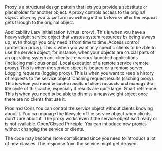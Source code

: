 Proxy is a structural design pattern that lets you provide a substitute or placeholder for another object. A proxy controls access to the original object, allowing you to perform something either before or after the request gets through to the original object.

Applicability
Lazy initialization (virtual proxy). This is when you have a heavyweight service object that wastes system resources by being always up, even though you only need it from time to time.
Access control (protection proxy). This is when you want only specific clients to be able to use the service object; for instance, when your objects are crucial parts of an operating system and clients are various launched applications (including malicious ones).
Local execution of a remote service (remote proxy). This is when the service object is located on a remote server.
Logging requests (logging proxy). This is when you want to keep a history of requests to the service object.
Caching request results (caching proxy). This is when you need to cache results of client requests and manage the life cycle of this cache, especially if results are quite large.
Smart reference. This is when you need to be able to dismiss a heavyweight object once there are no clients that use it.


Pros and Cons
You can control the service object without clients knowing about it.
You can manage the lifecycle of the service object when clients don’t care about it.
The proxy works even if the service object isn’t ready or is not available.
Open/Closed Principle. You can introduce new proxies without changing the service or clients.

The code may become more complicated since you need to introduce a lot of new classes.
The response from the service might get delayed.
